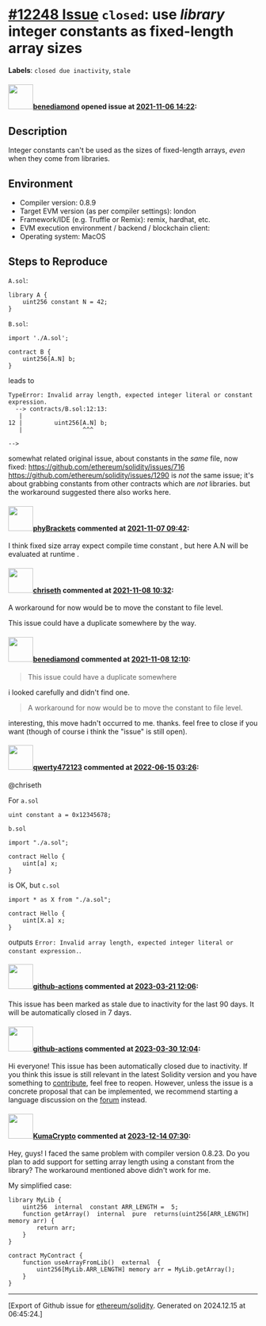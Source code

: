 # [\#12248 Issue](https://github.com/ethereum/solidity/issues/12248) `closed`: use _library_ integer constants as fixed-length array sizes
**Labels**: `closed due inactivity`, `stale`


#### <img src="https://avatars.githubusercontent.com/u/30356252?u=456867dd06a0d21f0430b078ba667c8732278a70&v=4" width="50">[benediamond](https://github.com/benediamond) opened issue at [2021-11-06 14:22](https://github.com/ethereum/solidity/issues/12248):

## Description

Integer constants can't be used as the sizes of fixed-length arrays, _even_ when they come from libraries.

## Environment

- Compiler version: 0.8.9
- Target EVM version (as per compiler settings): london
- Framework/IDE (e.g. Truffle or Remix): remix, hardhat, etc.
- EVM execution environment / backend / blockchain client:
- Operating system: MacOS

## Steps to Reproduce
`A.sol`:
```solidity
library A {
    uint256 constant N = 42;
}
```
`B.sol`:
```solidity
import './A.sol';

contract B {
    uint256[A.N] b;
}
```
leads to
```
TypeError: Invalid array length, expected integer literal or constant expression.
  --> contracts/B.sol:12:13:
   |
12 |         uint256[A.N] b;
   |                 ^^^

-->
```
somewhat related original issue, about constants in the _same_ file, now fixed: https://github.com/ethereum/solidity/issues/716
https://github.com/ethereum/solidity/issues/1290 is _not_ the same issue; it's about grabbing constants from other contracts which are _not_ libraries. but the workaround suggested there also works here.

#### <img src="https://avatars.githubusercontent.com/u/75530356?u=ec4162a4209b964940b3a31854b75a91ffdd2b62&v=4" width="50">[phyBrackets](https://github.com/phyBrackets) commented at [2021-11-07 09:42](https://github.com/ethereum/solidity/issues/12248#issuecomment-962579683):

I think fixed size array expect compile time constant , but here A.N will be evaluated at runtime .

#### <img src="https://avatars.githubusercontent.com/u/9073706?v=4" width="50">[chriseth](https://github.com/chriseth) commented at [2021-11-08 10:32](https://github.com/ethereum/solidity/issues/12248#issuecomment-963016810):

A workaround for now would be to move the constant to file level.

This issue could have a duplicate somewhere by the way.

#### <img src="https://avatars.githubusercontent.com/u/30356252?u=456867dd06a0d21f0430b078ba667c8732278a70&v=4" width="50">[benediamond](https://github.com/benediamond) commented at [2021-11-08 12:10](https://github.com/ethereum/solidity/issues/12248#issuecomment-963089116):

> This issue could have a duplicate somewhere

i looked carefully and didn't find one.

> A workaround for now would be to move the constant to file level.

interesting, this move hadn't occurred to me. thanks. feel free to close if you want (though of course i think the "issue" is still open).

#### <img src="https://avatars.githubusercontent.com/u/5781325?u=ac84b5b66296afe0bca5ca76ed43ddb331b5c7d8&v=4" width="50">[qwerty472123](https://github.com/qwerty472123) commented at [2022-06-15 03:26](https://github.com/ethereum/solidity/issues/12248#issuecomment-1155942343):

@chriseth 

For `a.sol`

```solidity
uint constant a = 0x12345678;
```

`b.sol`

```solidity
import "./a.sol";

contract Hello {
    uint[a] x;
}
```

is OK, but `c.sol`

```solidity
import * as X from "./a.sol";

contract Hello {
    uint[X.a] x;
}
```

outputs `Error: Invalid array length, expected integer literal or constant expression.`.

#### <img src="https://avatars.githubusercontent.com/in/15368?v=4" width="50">[github-actions](https://github.com/apps/github-actions) commented at [2023-03-21 12:06](https://github.com/ethereum/solidity/issues/12248#issuecomment-1477723446):

This issue has been marked as stale due to inactivity for the last 90 days.
It will be automatically closed in 7 days.

#### <img src="https://avatars.githubusercontent.com/in/15368?v=4" width="50">[github-actions](https://github.com/apps/github-actions) commented at [2023-03-30 12:04](https://github.com/ethereum/solidity/issues/12248#issuecomment-1490187005):

Hi everyone! This issue has been automatically closed due to inactivity.
If you think this issue is still relevant in the latest Solidity version and you have something to [contribute](https://docs.soliditylang.org/en/latest/contributing.html), feel free to reopen.
However, unless the issue is a concrete proposal that can be implemented, we recommend starting a language discussion on the [forum](https://forum.soliditylang.org) instead.

#### <img src="https://avatars.githubusercontent.com/u/95184524?u=c322e83a5ef89b3e8df8fc1a2acf707c314ee45c&v=4" width="50">[KumaCrypto](https://github.com/KumaCrypto) commented at [2023-12-14 07:30](https://github.com/ethereum/solidity/issues/12248#issuecomment-1855312381):

Hey, guys! I faced the same problem with compiler version 0.8.23. Do you plan to add support for setting array length using a constant from the library?
The workaround mentioned above didn't work for me.

My simplified case:
```solidity
library MyLib {
    uint256  internal  constant ARR_LENGTH =  5;
    function getArray()  internal  pure  returns(uint256[ARR_LENGTH] memory arr) {
        return arr;
    }
} 

contract MyContract {
    function useArrayFromLib()  external  {
        uint256[MyLib.ARR_LENGTH] memory arr = MyLib.getArray();
    }
}
```


-------------------------------------------------------------------------------



[Export of Github issue for [ethereum/solidity](https://github.com/ethereum/solidity). Generated on 2024.12.15 at 06:45:24.]
